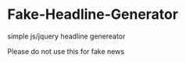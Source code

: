 # Fake-Headline-Generator
simple js/jquery headline genereator

Please do not use this for fake news

